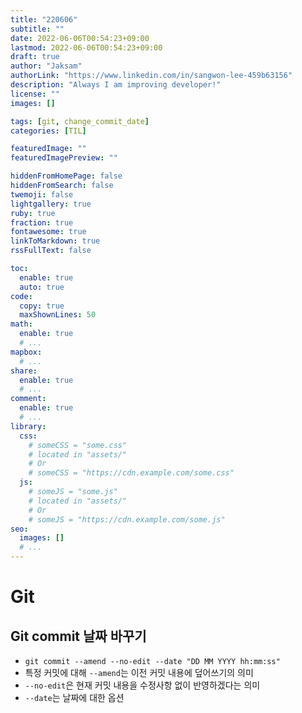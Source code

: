 ```yaml
---
title: "220606"
subtitle: ""
date: 2022-06-06T00:54:23+09:00
lastmod: 2022-06-06T00:54:23+09:00
draft: true
author: "Jaksam"
authorLink: "https://www.linkedin.com/in/sangwon-lee-459b63156"
description: "Always I am improving developer!"
license: ""
images: []

tags: [git, change_commit_date]
categories: [TIL]

featuredImage: ""
featuredImagePreview: ""

hiddenFromHomePage: false
hiddenFromSearch: false
twemoji: false
lightgallery: true
ruby: true
fraction: true
fontawesome: true
linkToMarkdown: true
rssFullText: false

toc:
  enable: true
  auto: true
code:
  copy: true
  maxShownLines: 50
math:
  enable: true
  # ...
mapbox:
  # ...
share:
  enable: true
  # ...
comment:
  enable: true
  # ...
library:
  css:
    # someCSS = "some.css"
    # located in "assets/"
    # Or
    # someCSS = "https://cdn.example.com/some.css"
  js:
    # someJS = "some.js"
    # located in "assets/"
    # Or
    # someJS = "https://cdn.example.com/some.js"
seo:
  images: []
  # ...
---
```


<!--more-->
# Git
## Git commit 날짜 바꾸기
* `git commit --amend --no-edit --date "DD MM YYYY hh:mm:ss"`
* 특정 커밋에 대해 `--amend`는 이전 커밋 내용에 덮어쓰기의 의미
* `--no-edit`은 현재 커밋 내용을 수정사항 없이 반영하겠다는 의미
* `--date`는 날짜에 대한 옵션
